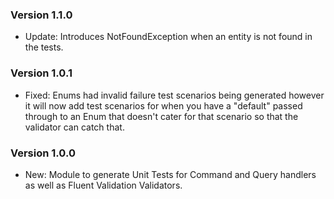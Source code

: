 ### Version 1.1.0

- Update: Introduces NotFoundException when an entity is not found in the tests.

### Version 1.0.1

- Fixed: Enums had invalid failure test scenarios being generated however it will now add test scenarios for when you have a "default" passed through to an Enum that doesn't cater for that scenario so that the validator can catch that.

### Version 1.0.0

- New: Module to generate Unit Tests for Command and Query handlers as well as Fluent Validation Validators.